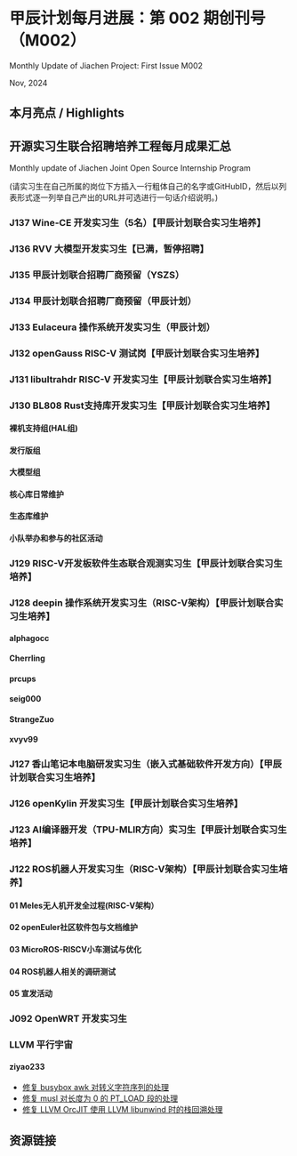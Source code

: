 # 甲辰计划每月进展：第 002 期创刊号（M002）

Monthly Update of Jiachen Project: First Issue M002

Nov, 2024

## 本月亮点 / Highlights

## 开源实习生联合招聘培养工程每月成果汇总

Monthly update of Jiachen Joint Open Source Internship Program

(请实习生在自己所属的岗位下方插入一行粗体自己的名字或GitHubID，然后以列表形式逐一列举自己产出的URL并可选进行一句话介绍说明。)

### J137  Wine-CE 开发实习生（5名）【甲辰计划联合实习生培养】

### J136 RVV 大模型开发实习生【已满，暂停招聘】

### J135 甲辰计划联合招聘厂商预留（YSZS）

### J134 甲辰计划联合招聘厂商预留（甲辰计划）

### J133 Eulaceura 操作系统开发实习生（甲辰计划）

### J132 openGauss RISC-V 测试岗【甲辰计划联合实习生培养】

### J131 libultrahdr RISC-V 开发实习生【甲辰计划联合实习生培养】

### J130 BL808 Rust支持库开发实习生【甲辰计划联合实习生培养】

#### 裸机支持组(HAL组)

#### 发行版组

#### 大模型组

#### 核心库日常维护

#### 生态库维护

#### 小队举办和参与的社区活动

### J129 RISC-V开发板软件生态联合观测实习生【甲辰计划联合实习生培养】

### J128 deepin 操作系统开发实习生（RISC-V架构）【甲辰计划联合实习生培养】

#### alphagocc

#### Cherrling

#### prcups

#### seig000

#### StrangeZuo

#### xvyv99

### J127 香山笔记本电脑研发实习生（嵌入式基础软件开发方向）【甲辰计划联合实习生培养】

### J126 openKylin 开发实习生【甲辰计划联合实习生培养】

### J123 AI编译器开发（TPU-MLIR方向）实习生【甲辰计划联合实习生培养】



### J122 ROS机器人开发实习生（RISC-V架构）【甲辰计划联合实习生培养】

#### 01 Meles无人机开发全过程(RISC-V架构）

#### 02 openEuler社区软件包与文档维护

#### 03 MicroROS-RISCV小车测试与优化

#### 04 ROS机器人相关的调研测试

#### 05 宣发活动

### J092 OpenWRT 开发实习生

### LLVM 平行宇宙

#### ziyao233

- [修复 busybox awk 对转义字符序列的处理](https://lists.busybox.net/pipermail/busybox/2024-November/091022.html)
- [修复 musl 对长度为 0 的 PT_LOAD 段的处理](https://www.openwall.com/lists/musl/2024/11/18/1)
- [修复 LLVM OrcJIT 使用 LLVM libunwind 时的栈回溯处理](https://github.com/llvm/llvm-project/pull/112087)

## 资源链接
